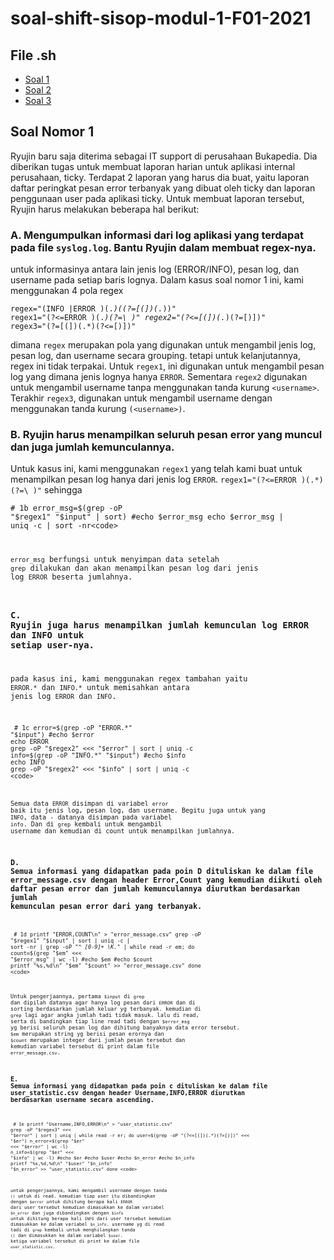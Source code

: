 # soal-shift-sisop-modul-1-F01-2021
## File .sh
- [Soal 1](https://github.com/azhar416/soal-shift-sisop-modul-1-F01-2021/tree/main/soal1)
- [Soal 2](https://github.com/azhar416/soal-shift-sisop-modul-1-F01-2021/tree/main/soal2)
- [Soal 3](https://github.com/azhar416/soal-shift-sisop-modul-1-F01-2021/tree/main/soal3)

## Soal Nomor 1
Ryujin baru saja diterima sebagai IT support di perusahaan Bukapedia. Dia diberikan tugas untuk membuat laporan harian untuk aplikasi internal perusahaan, ticky. Terdapat 2 laporan yang harus dia buat, yaitu laporan daftar peringkat pesan error terbanyak yang dibuat oleh ticky dan laporan penggunaan user pada aplikasi ticky. Untuk membuat laporan tersebut, Ryujin harus melakukan beberapa hal berikut:

### A. Mengumpulkan informasi dari log aplikasi yang terdapat pada file `syslog.log`. Bantu Ryujin dalam membuat regex-nya.
untuk informasinya antara lain jenis log (ERROR/INFO), pesan log, dan username pada setiap baris lognya.
Dalam kasus soal nomor 1 ini, kami menggunakan 4 pola regex

<code>regex="(INFO |ERROR )(.*)((?=[\(])(.*))"
regex1="(?<=ERROR )(.*)(?=\ )"
regex2="(?<=[(])(.*)(?=[)])"
regex3="(?=[(])(.*)(?<=[)])"</code>

dimana `regex` merupakan pola yang digunakan untuk mengambil jenis log, pesan log, dan username secara grouping. tetapi untuk kelanjutannya, regex ini tidak terpakai.
Untuk `regex1`, ini digunakan untuk mengambil pesan log yang dimana jenis lognya hanya `ERROR`.
Sementara `regex2` digunakan untuk mengambil username tanpa menggunakan tanda kurung `<username>`.
Terakhir `regex3`, digunakan untuk mengambil username dengan menggunakan tanda kurung `(<username>)`.

### B. Ryujin harus menampilkan seluruh pesan error yang muncul dan juga jumlah kemunculannya.
Untuk kasus ini, kami menggunakan `regex1` yang telah kami buat untuk menampilkan pesan log hanya dari jenis log `ERROR`.
`regex1="(?<=ERROR )(.*)(?=\ )"`
sehingga

<code># 1b
error_msg=$(grep -oP "$regex1" "$input" | sort)
#echo $error_msg
echo $error_msg | uniq -c | sort -nr<code\>

`error_msg` berfungsi untuk menyimpan data setelah `grep` dilakukan dan akan menampilkan pesan log dari jenis log `ERROR` beserta jumlahnya.

### C. Ryujin juga harus menampilkan jumlah kemunculan log ERROR dan INFO untuk setiap user-nya.
pada kasus ini, kami menggunakan regex tambahan yaitu `ERROR.*` dan `INFO.*` untuk memisahkan antara jenis log `ERROR` dan `INFO`. 

<code> # 1c
error=$(grep -oP "ERROR.*" "$input")
#echo $error
echo ERROR
grep -oP "$regex2" <<< "$error" | sort | uniq -c
info=$(grep -oP "INFO.*" "$input")
#echo $info
echo INFO
grep -oP "$regex2" <<< "$info" | sort | uniq -c <code\>

Semua data `ERROR` disimpan di variabel `error` baik itu jenis log, pesan log, dan username. Begitu juga untuk yang `INFO`, data - datanya disimpan pada variabel `info`. Dan di `grep` kembali untuk mengambil username dan kemudian di count untuk menampilkan jumlahnya.

### D. Semua informasi yang didapatkan pada poin D dituliskan ke dalam file error_message.csv dengan header Error,Count yang kemudian diikuti oleh daftar pesan error dan jumlah kemunculannya diurutkan berdasarkan jumlah kemunculan pesan error dari yang terbanyak.

<code> # 1d
printf "ERROR,COUNT\n" > "error_message.csv" 
grep -oP "$regex1" "$input" | sort | uniq -c | sort -nr | grep -oP "^ *[0-9]+ \K.*" | while read -r em; do
count=$(grep "$em" <<< "$error_msg" | wc -l)
#echo $em
#echo $count
printf "%s,%d\n" "$em" "$count" >> "error_message.csv"
done <code\>

Untuk pengerjaannya, pertama `$input` di `grep` dan dipilah datanya agar hanya log pesan dari `ERROR` dan di sorting berdasarkan jumlah keluar yg terbanyak. kemudian di `grep` lagi agar angka jumlah tadi tidak masuk. lalu di read, serta di bandingkan tiap line read tadi dengan `$error_msg` yg berisi seluruh pesan log dan dihitung banyaknya data error tersebut. `$em` merupakan string yg berisi pesan erornya dan `$count` merupakan integer dari jumlah pesan tersebut dan kemudian variabel tersebut di print dalam file `error_message.csv`.

### E. Semua informasi yang didapatkan pada poin c dituliskan ke dalam file user_statistic.csv dengan header Username,INFO,ERROR diurutkan berdasarkan username secara ascending.

<code> # 1e
printf "Username,INFO,ERROR\n" > "user_statistic.csv"
grep -oP "$regex3" <<< "$error" | sort | uniq | while read -r er; do
user=$(grep -oP "(?<=[(])(.*)(?=[)])" <<< "$er")
n_error=$(grep "$er" <<< "$error" | wc -l)
n_info=$(grep "$er" <<< "$info" | wc -l)
#echo $er
#echo $user
#echo $n_error
#echo $n_info
printf "%s,%d,%d\n" "$user" "$n_info" "$n_error" >> "user_statistic.csv"
done <code\>

untuk pengerjaannya, kami mengambil username dengan tanda `()` untuk di read. kemudian tiap user itu dibandingkan dengan `$error` untuk dihitung berapa kali `ERROR` dari user tersebut kemudian dimasukkan ke dalam variabel `$n_error` dan juga dibandingkan dengan `$info` untuk dihitung berapa kali `INFO` dari user tersebut kemudian dimasukkan ke dalam variabel `$n_info`. username yg di read tadi di `grep` kembali untuk menghilangkan tanda `()` dan dimasukkan ke dalam variabel `$user`. ketiga variabel tersebut di print ke dalam file `user_statistic.csv`.

